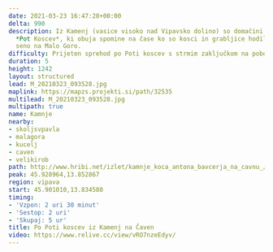 ```yaml
---
date: 2021-03-23 16:47:28+00:00
delta: 990
description: Iz Kamenj (vasice visoko nad Vipavsko dolino) so domačini speljali prijetno
  *Pot Koscev*, ki obuja spomine na čase ko so kosci in grabljice hodili pripravljat
  seno na Malo Goro.
difficulty: Prijeten sprehod po Poti koscev s strmim zaključkom na pobočjih Čavna
duration: 5
height: 1242
layout: structured
lead: M_20210323_093528.jpg
maplink: https://mapzs.projekti.si/path/32535
multilead: M_20210323_093528.jpg
multipath: true
name: Kamnje
nearby:
- skoljsvpavla
- malagora
- kucelj
- caven
- velikirob
path: http://www.hribi.net/izlet/kamnje_koca_antona_bavcerja_na_cavnu_/26/500/1483
peak: 45.928964,13.852867
region: vipava
start: 45.901010,13.834580
timing:
- 'Vzpon: 2 uri 30 minut'
- 'Sestop: 2 uri'
- 'Skupaj: 5 ur'
title: Po Poti koscev iz Kamenj na Čaven
video: https://www.relive.cc/view/vRO7nzeEdyv/
---
```

